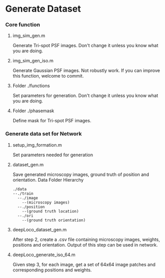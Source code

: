 
# Generate Dataset

### Core function ###
1. img_sim_gen.m 

   Generate Tri-spot PSF images. Don't change it unless you know what you are doing.
2. img_sim_gen_iso.m

   Generate Gaussian PSF images. Not robustly work. If you can improve this function, welcome to commit.
3. Folder ./functions

   Set parameters for generation. Don't change it unless you know what you are doing.
4. Folder ./phasemask

   Define mask for Tri-spot PSF images.
   
### Generate data set for Network ###
1. setup_img_formation.m

   Set parameters needed for generation
   
2. dataset_gen.m

   Save generated microscopy images, ground truth of position and orientation.
   Data Folder Hierarchy
   ```
   ./data
   --./train
     --./image
       --(microscopy images)
     --./position
       --(ground truth location)
     --./ori
       --(ground truth orientation)
   ```
3. deepLoco_dataset_gen.m

   After step 2, create a .csv file containing microscopy images, weights, positions and orientation. Output of this step can be used in network.
   
4. deepLoco_generate_iso_64.m

   Given step 3, for each image, get a set of 64x64 image patches and corresponding positions and weights.
